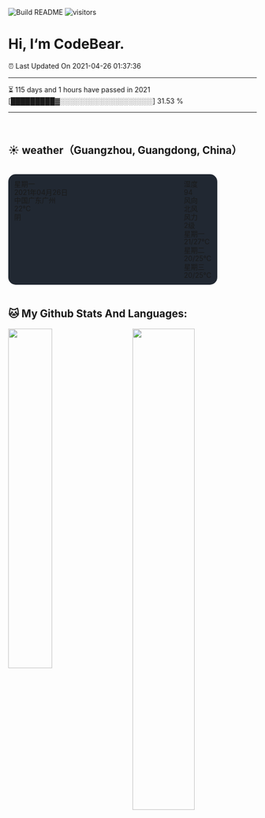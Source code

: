 ![Build README](https://github.com/CB-ysx/CB-ysx/workflows/Build%20README/badge.svg)
![visitors](https://visitor-badge.glitch.me/badge?page_id=CB-ysx)

# Hi, I‘m CodeBear.

⏰ Last Updated On 2021-04-26 01:37:36

---
⏳ 115 days and 1 hours have passed in 2021 [█████████▓░░░░░░░░░░░░░░░░░░░] 31.53 %

---
<br />

## ☀️ weather（Guangzhou, Guangdong, China）

<br />
<link rel="stylesheet" href="http://at.alicdn.com/t/font_2505550_r08f8es8yv.css">
<link rel="stylesheet" href="https://raw.githubusercontent.com/CB-ysx/CB-ysx/master/assets/css/weather.css">

<div class="cb-weather-card-container" style="position: relative;background-color: #212832;border-radius: 15px;padding: 12px;width: 400px;height: 200px;display: flex;justify-content: space-between;line-height: 1.2;">
    <div class='cb-weather-card-box'>
        <div class='card-box-mask'></div>
        <div class='card-box-top'>
            <div class='card-box-week'>星期一</div>
            <div class='card-box-day'>2021年04月26日</div>
            <div class='card-box-address'>中国广东广州</div>
        </div>
        <div class='iconfont icon-2yejianqing'></div>
        <div class='card-boxtemperature'>22°C</div>
        <div class='card-boxtemperature-text'>阴</div>
    </div>
    <div class='cb-weather-text-box'>
        <div class='cb-weather-data-top'>
            <div class='item'>
                <div class='title'>湿度</div>
                <div class='num'>94</div>
            </div>
            <div class='item'>
                <div class='title'>风向</div>
                <div class='num'>北风</div>
            </div>
            <div class='item'>
                <div class='title'>风力</div>
                <div class='num'>2级</div>
            </div>
        </div>
        <div class='cb-weather-data-feature'><div class='feature-card-item'>
    <div class='iconfont icon-2yejianqing'></div>
    <div>星期一</div>
    <div>21/27℃</div>
</div>
<div class='feature-card-item'>
    <div class='iconfont icon-2yejianqing'></div>
    <div>星期二</div>
    <div>20/25℃</div>
</div>
<div class='feature-card-item'>
    <div class='iconfont icon-2yejianqing'></div>
    <div>星期三</div>
    <div>20/25℃</div>
</div>
</div>
    </div>
</div>


<br />

## 🐱 My Github Stats And Languages:

<img align="left" width="42%" src="https://github-readme-stats.vercel.app/api/top-langs/?username=CB-ysx&layout=compact&text_color=daf7dc&bg_color=151515">
<img align="right" width="50%" src="https://github-readme-stats.vercel.app/api?username=CB-ysx&theme=tokyonight&show_icons=true&icon_color=6392DF">

